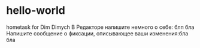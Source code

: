 # hello-world
hometask for Dim Dimych
В Редакторе напишите немного о себе: блп бла
Напишите сообщение о фиксации, описывающее ваши изменения:бла бла
